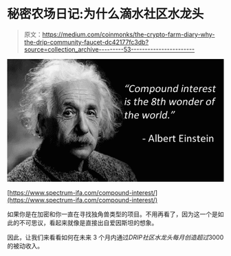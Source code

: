 # 秘密农场日记:为什么滴水社区水龙头

> 原文：<https://medium.com/coinmonks/the-crypto-farm-diary-why-the-drip-community-faucet-dc42177fc3db?source=collection_archive---------53----------------------->

![](img/f7c689377190828c617fbbae8facdcf6.png)

[https://www.spectrum-ifa.com/compound-interest/](https://www.spectrum-ifa.com/compound-interest/)

如果你是在加密和你一直在寻找独角兽类型的项目。不用再看了，因为这一个是如此的不可思议，看起来就像是直接出自爱因斯坦的想象。

因此，让我们来看看如何在未来 3 个月内通过$DRIP 社区水龙头每月创造超过 3000$的被动收入。